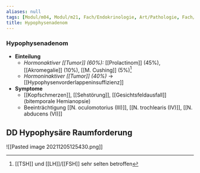 ```yaml
---
aliases: null
tags: [Modul/m04, Modul/m21, Fach/Endokrinologie, Art/Pathologie, Fach/Onkologie, Fach/Neurologie]
title: Hypophysenadenom
---
```

### Hypophysenadenom
- **Einteilung**
	- *Hormonaktiver [[Tumor]] (60%):* [[Prolactinom]] (45%), [[Akromegalie]] (10%), [[M. Cushing]] (5%)[^2]
	- *Hormoninaktiver [[Tumor]] (40%)* → [[Hypophysenvorderlappeninsuffizienz]]
- **Symptome**
	- [[Kopfschmerzen]], [[Sehstörung]], [[Gesichtsfeldausfall]] (bitemporale Hemianopsie)
	- Beeinträchtigung [[N. oculomotorius (III)]], [[N. trochlearis (IV)]], [[N. abducens (VI)]]

## DD Hypophysäre Raumforderung
![[Pasted image 20211205125430.png]]

[^1]: Betrifft in absteigender Reihenfolge: Somatotrope > Gonadotrope > Thyreotrope > Corticotrope Achse
[^2]: [[TSH]] und [[LH]]/[[FSH]] sehr selten betroffen